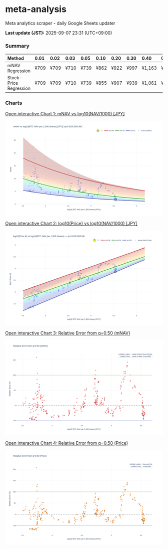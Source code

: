 # meta-analysis

Meta analytics scraper - daily Google Sheets updater

<!--REPORT:START-->
**Last update (JST):** 2025-09-07 23:31 (UTC+09:00)

### Summary
| Method                 | 0.01   | 0.02   | 0.03   | 0.05   | 0.10   | 0.20   | 0.30   | 0.40   | 0.50   | 0.60   | 0.70   | 0.80   | 0.90   | 0.95   | 0.97   | 0.98   | 0.99   |
|:-----------------------|:-------|:-------|:-------|:-------|:-------|:-------|:-------|:-------|:-------|:-------|:-------|:-------|:-------|:-------|:-------|:-------|:-------|
| mNAV Regression        | ¥709   | ¥709   | ¥710   | ¥739   | ¥862   | ¥922   | ¥997   | ¥1,163 | ¥1,277 | ¥1,437 | ¥1,693 | ¥2,079 | ¥2,618 | ¥2,795 | ¥2,972 | ¥3,051 | ¥3,024 |
| Stock-Price Regression | ¥709   | ¥709   | ¥710   | ¥739   | ¥855   | ¥907   | ¥939   | ¥1,061 | ¥1,187 | ¥1,264 | ¥1,472 | ¥1,976 | ¥2,330 | ¥2,631 | ¥2,724 | ¥2,763 | ¥2,833 |

### Charts
[Open interactive Chart 1: mNAV vs log10(NAV/1000) [JPY]](https://tkzm240.github.io/meta-analysis/fig1.html)

![fig1](assets/fig1.png)

[Open interactive Chart 2: log10(Price) vs log10(NAV/1000) [JPY]](https://tkzm240.github.io/meta-analysis/fig2.html)

![fig2](assets/fig2.png)

[Open interactive Chart 3: Relative Error from q=0.50 (mNAV)](https://tkzm240.github.io/meta-analysis/fig3.html)

![fig3](assets/fig3.png)

[Open interactive Chart 4: Relative Error from q=0.50 (Price)](https://tkzm240.github.io/meta-analysis/fig4.html)

![fig4](assets/fig4.png)
<!--REPORT:END-->
